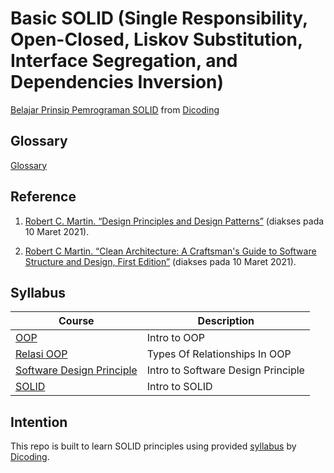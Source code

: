 # Basic SOLID (Single Responsibility, Open-Closed, Liskov Substitution, Interface Segregation, and Dependencies Inversion)

[Belajar Prinsip Pemrograman SOLID](https://www.dicoding.com/academies/169) from [Dicoding](https://www.dicoding.com/users/787116)

## Glossary

[Glossary](https://github.com/fadhilhaka/Basic-SOLID/tree/main/glossary)

## Reference

1. [Robert C. Martin. “Design Principles and Design Patterns”](http://www.cvc.uab.es/shared/teach/a21291/temes/object_oriented_design/materials_adicionals/principles_and_patterns.pdf) (diakses pada 10 Maret 2021). 

2. [Robert C Martin. “Clean Architecture: A Craftsman's Guide to Software Structure and Design, First Edition”](https://learning.oreilly.com/library/view/clean-architecture-a/9780134494272/) (diakses pada 10 Maret 2021).

## Syllabus

| Course | Description |
|--------|-------------|
| [OOP](https://github.com/fadhilhaka/Basic-SOLID/tree/main/OOP) | Intro to OOP |
| [Relasi OOP](https://github.com/fadhilhaka/Basic-SOLID/tree/main/relasi-OOP) | Types Of Relationships In OOP |
| [Software Design Principle](https://github.com/fadhilhaka/Basic-SOLID/tree/main/software-design-principle) | Intro to Software Design Principle |
| [SOLID](https://github.com/fadhilhaka/Basic-SOLID/tree/main/SOLID) | Intro to SOLID |

## Intention

This repo is built to learn SOLID principles using provided [syllabus](https://www.dicoding.com/academies/169/tutorials) by [Dicoding](https://www.dicoding.com/users/787116).